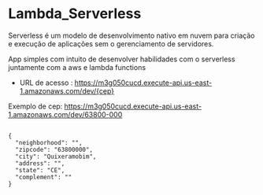 # Lambda_Serverless

Serverless é um modelo de desenvolvimento nativo em nuvem para criação e execução de aplicações sem o gerenciamento de servidores.

App simples com intuito de desenvolver habilidades com o serverless juntamente com a aws e lambda functions

- URL de acesso : https://m3g050cucd.execute-api.us-east-1.amazonaws.com/dev/{cep}

Exemplo de cep: https://m3g050cucd.execute-api.us-east-1.amazonaws.com/dev/63800-000

```// https://m3g050cucd.execute-api.us-east-1.amazonaws.com/dev/63800-000

{
  "neighborhood": "",
  "zipcode": "63800000",
  "city": "Quixeramobim",
  "address": "",
  "state": "CE",
  "complement": ""
}
```
